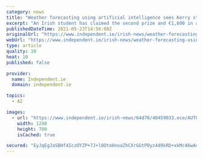 ```yaml
---
category: news
title: "Weather forecasting using artificial intelligence sees Kerry student Conor Casey win prize at international science festival"
excerpt: "An Irish student has claimed the second prize and €1,600 in a prestigious international science festival for using artificial intelligence (AI) to forecast the weather."
publishedDateTime: 2021-05-23T14:56:00Z
originalUrl: "https://www.independent.ie/irish-news/weather-forecasting-using-artificial-intelligence-sees-kerry-student-conor-casey-win-prize-at-international-science-festival-40459034.html"
webUrl: "https://www.independent.ie/irish-news/weather-forecasting-using-artificial-intelligence-sees-kerry-student-conor-casey-win-prize-at-international-science-festival-40459034.html"
type: article
quality: 10
heat: 10
published: false

provider:
  name: Independent.ie
  domain: independent.ie

topics:
  - AI

images:
  - url: "https://www.independent.ie/irish-news/64d70/40459033.ece/AUTOCROP/w1240h700/thumbnail_Conor%20Casey%20Kenmare.jpg"
    width: 1240
    height: 700
    isCached: true

secured: "EyJqEgJaSBHf4IczOYZP+7J+lOOtoHnoaZhCXrGGtPOyz4d9kRD+xkMc46wAdrXTeXHeIiHous+lj2IlnwVswMYhKmSCnyzUPixZtLmkNlVXEYU/V2eG0PdBMZ1G1Sx9c61sBzE89bTHj91eDtpna6ymRyjVEZUQO6VRhqqhotS66/icirS17nOaU6mLhrOQT3M7qEUz7FrLb967OnEbqyxCEqh5aaGHBZLP60T0lsKrpwof0rzk2DP9erQyefv/EG7CIaNPDhZcSYtKBosIwp+g5+70NR5rMMMwoPHa73G57/6/HxVQdtpOfIQkI1aG/6AYPPMZcf4WRJLCt8pqaQbMLB+R8UwfsIFm/v+skF0=;Z0J56KlgoHSSMXzkz/DAig=="
---
```


